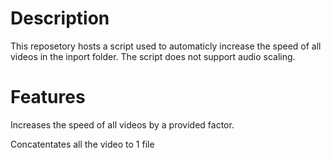# Description
This reposetory hosts a script used to automaticly increase the speed of all videos in the inport folder. The script does not support audio scaling.

# Features
Increases the speed of all videos by a provided factor.

Concatentates all the video to 1 file
